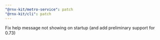 ```yaml
---
"@rnx-kit/metro-service": patch
"@rnx-kit/cli": patch
---
```


Fix help message not showing on startup (and add preliminary support for 0.73)
